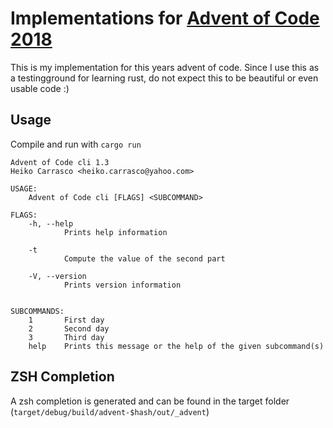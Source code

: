 # Implementations for [Advent of Code 2018](https://adventofcode.com/)
This is my implementation for this years advent of code. Since I use this as a testingground for learning rust, do not expect this to be beautiful or even usable code :)

## Usage
Compile and run with `cargo run`
```
Advent of Code cli 1.3
Heiko Carrasco <heiko.carrasco@yahoo.com>

USAGE:
    Advent of Code cli [FLAGS] <SUBCOMMAND>

FLAGS:
    -h, --help       
            Prints help information

    -t               
            Compute the value of the second part

    -V, --version    
            Prints version information


SUBCOMMANDS:
    1       First day
    2       Second day
    3       Third day
    help    Prints this message or the help of the given subcommand(s)
```

## ZSH Completion
A zsh completion is generated and can be found in the target folder (`target/debug/build/advent-$hash/out/_advent`)
